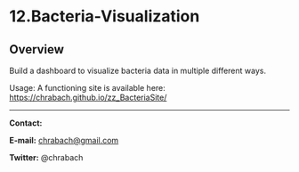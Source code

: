 # 12.Bacteria-Visualization

## Overview
Build a dashboard to visualize bacteria data in multiple different ways.

Usage:
A functioning site is available here:
https://chrabach.github.io/zz_BacteriaSite/



--------

**Contact:**

**E-mail:** chrabach@gmail.com

**Twitter:** @chrabach
